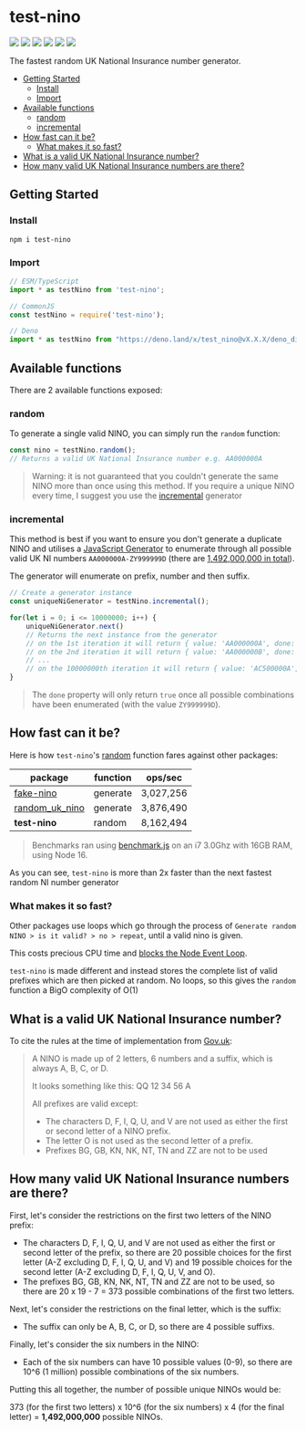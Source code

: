 # test-nino

<p> 
  <img src="https://badgen.net/npm/v/test-nino" />
  <img src="https://badgen.net/bundlephobia/dependency-count/test-nino" />
  <img src="https://badgen.net/bundlephobia/minzip/test-nino" />
  <img src="https://badgen.net/npm/dt/test-nino" />
  <img src="https://badgen.net/github/last-commit/Tom-Hudson/test-nino" />
  <img src="https://badgen.net/npm/license/test-nino" />
</p>

The fastest random UK National Insurance number generator.

- [Getting Started](#getting-started)
  * [Install](#install)
  * [Import](#import)
- [Available functions](#available-functions)
  * [random](#random)
  * [incremental](#incremental)
- [How fast can it be?](#how-fast-can-it-be)
  * [What makes it so fast?](#what-makes-it-so-fast)
- [What is a valid UK National Insurance number?](#what-is-a-valid-uk-national-insurance-number)
- [How many valid UK National Insurance numbers are there?](#how-many-valid-uk-national-insurance-numbers-are-there)

## Getting Started

### Install
```
npm i test-nino
```

### Import

 ```js
// ESM/TypeScript
import * as testNino from 'test-nino';

// CommonJS
const testNino = require('test-nino');

// Deno
import * as testNino from "https://deno.land/x/test_nino@vX.X.X/deno_dist/mod.ts";
```

## Available functions
There are 2 available functions exposed:

### random
To generate a single valid NINO, you can simply run the `random` function:
 ```js
const nino = testNino.random();
// Returns a valid UK National Insurance number e.g. AA000000A
```
> Warning: it is not guaranteed that you couldn't generate the same NINO more than once using this method. If you require a unique NINO every time, I suggest you use the [incremental](#incremental) generator

### incremental
This method is best if you want to ensure you don't generate a duplicate NINO and utilises a [JavaScript Generator](https://developer.mozilla.org/en-US/docs/Web/JavaScript/Reference/Global_Objects/Generator) to enumerate through all possible valid UK NI numbers `AA000000A-ZY999999D` (there are [1,492,000,000 in total](#how-many-valid-uk-national-insurance-numbers-are-there)). 

The generator will enumerate on prefix, number and then suffix.

```js
// Create a generator instance
const uniqueNiGenerator = testNino.incremental();

for(let i = 0; i <= 10000000; i++) {
    uniqueNiGenerator.next()
    // Returns the next instance from the generator
    // on the 1st iteration it will return { value: 'AA000000A', done: false }
    // on the 2nd iteration it will return { value: 'AA000000B', done: false }
    // ...
    // on the 10000000th iteration it will return { value: 'AC500000A', done: false }
}
```

> The `done` property will only return `true` once all possible combinations have been enumerated (with the value `ZY999999D`).

## How fast can it be?
Here is how `test-nino`'s [random](#random) function fares against other packages:

| package                                                        | function | ops/sec   |
|----------------------------------------------------------------|----------|-----------|
| [fake-nino](https://www.npmjs.com/package/fake-nino)           | generate | 3,027,256 |
| [random_uk_nino](https://www.npmjs.com/package/random_uk_nino) | generate | 3,876,490 |
| **test-nino**                                                  | random   | 8,162,494 |

> Benchmarks ran using [benchmark.js](https://www.npmjs.com/package/benchmark) on an i7 3.0Ghz with 16GB RAM, using Node 16.

As you can see, `test-nino` is more than 2x faster than the next fastest random NI number generator

### What makes it so fast?
Other packages use loops which go through the process of `Generate random NINO > is it valid? > no > repeat`, until a valid nino is given.

This costs precious CPU time and [blocks the Node Event Loop](https://nodejs.org/en/docs/guides/dont-block-the-event-loop/).

`test-nino` is made different and instead stores the complete list of valid prefixes which are then picked at random. No loops, so this gives the `random` function a BigO complexity of O(1)

## What is a valid UK National Insurance number?
To cite the rules at the time of implementation from [Gov.uk](https://www.gov.uk/hmrc-internal-manuals/national-insurance-manual/nim39110):
> A NINO is made up of 2 letters, 6 numbers and a suffix, which is always A, B, C, or D.
> 
> It looks something like this: QQ 12 34 56 A
>
>All prefixes are valid except:
>
>* The characters D, F, I, Q, U, and V are not used as either the first or second letter of a NINO prefix.
>* The letter O is not used as the second letter of a prefix.
>* Prefixes BG, GB, KN, NK, NT, TN and ZZ are not to be used

## How many valid UK National Insurance numbers are there?
First, let's consider the restrictions on the first two letters of the NINO prefix:

* The characters D, F, I, Q, U, and V are not used as either the first or second letter of the prefix, so there are 20 possible choices for the first letter (A-Z excluding D, F, I, Q, U, and V) and 19 possible choices for the second letter (A-Z excluding D, F, I, Q, U, V, and O).
* The prefixes BG, GB, KN, NK, NT, TN and ZZ are not to be used, so there are 20 x 19 - 7 = 373 possible combinations of the first two letters.

Next, let's consider the restrictions on the final letter, which is the suffix:

* The suffix can only be A, B, C, or D, so there are 4 possible suffixs.

Finally, let's consider the six numbers in the NINO:

* Each of the six numbers can have 10 possible values (0-9), so there are 10^6 (1 million) possible combinations of the six numbers.

Putting this all together, the number of possible unique NINOs would be:

373 (for the first two letters) x 10^6 (for the six numbers) x 4 (for the final letter) = **1,492,000,000** possible NINOs.